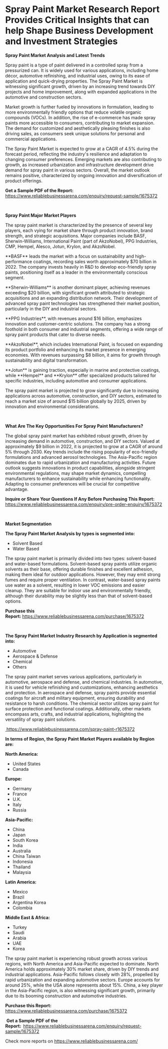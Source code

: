 <p><h1>Spray Paint Market Research Report Provides Critical Insights that can help Shape Business Development and Investment Strategies</h1></p><p><strong>Spray Paint Market Analysis and Latest Trends</strong></p>
<p><p>Spray paint is a type of paint delivered in a controlled spray from a pressurized can. It is widely used for various applications, including home décor, automotive refinishing, and industrial uses, owing to its ease of application and quick-drying properties. The Spray Paint Market is witnessing significant growth, driven by an increasing trend towards DIY projects and home improvement, along with expanded applications in the automotive and construction sectors.</p><p>Market growth is further fueled by innovations in formulation, leading to more environmentally friendly options that reduce volatile organic compounds (VOCs). In addition, the rise of e-commerce has made spray paints more accessible to consumers, contributing to market expansion. The demand for customized and aesthetically pleasing finishes is also driving sales, as consumers seek unique solutions for personal and commercial applications.</p><p>The Spray Paint Market is expected to grow at a CAGR of 4.5% during the forecast period, reflecting the industry's resilience and adaptation to changing consumer preferences. Emerging markets are also contributing to growth, as increased urbanization and infrastructure development drive demand for spray paint in various sectors. Overall, the market outlook remains positive, characterized by ongoing innovation and diversification of product offerings.</p></p>
<p><strong>Get a Sample PDF of the Report:&nbsp;</strong> <a href="https://www.reliablebusinessarena.com/enquiry/request-sample/1675372?utm_campaign=2530&utm_medium=2&utm_source=Github&utm_content=ia&utm_term=01042025&utm_id=spray-paint">https://www.reliablebusinessarena.com/enquiry/request-sample/1675372</a></p>
<p>&nbsp;</p>
<p><strong>Spray Paint Major Market Players</strong></p>
<p><p>The spray paint market is characterized by the presence of several key players, each vying for market share through product innovation, brand strength, and strategic acquisitions. Major companies include BASF, Sherwin-Williams, International Paint (part of AkzoNobel), PPG Industries, CMP, Hempel, Alesco, Jotun, Krylon, and AkzoNobel.</p><p>**BASF** leads the market with a focus on sustainability and high-performance coatings, recording sales worth approximately $70 billion in 2022. The company invests heavily in R&D to develop eco-friendly spray paints, positioning itself as a leader in the environmentally conscious segment.</p><p>**Sherwin-Williams** is another dominant player, achieving revenues exceeding $20 billion, with significant growth attributed to strategic acquisitions and an expanding distribution network. Their development of advanced spray paint technologies has strengthened their market position, particularly in the DIY and industrial sectors.</p><p>**PPG Industries**, with revenues around $16 billion, emphasizes innovation and customer-centric solutions. The company has a strong foothold in both consumer and industrial segments, offering a wide range of spray paint products that cater to diverse needs.</p><p>**AkzoNobel**, which includes International Paint, is focused on expanding its product portfolio and enhancing its market presence in emerging economies. With revenues surpassing $8 billion, it aims for growth through sustainability and digital transformation.</p><p>**Jotun** is gaining traction, especially in marine and protective coatings, while **Hempel** and **Krylon** offer specialized products tailored for specific industries, including automotive and consumer applications.</p><p>The spray paint market is projected to grow significantly due to increasing applications across automotive, construction, and DIY sectors, estimated to reach a market size of around $15 billion globally by 2025, driven by innovation and environmental considerations.</p></p>
<p>&nbsp;</p>
<p><strong>What Are The Key Opportunities For Spray Paint Manufacturers?</strong></p>
<p><p>The global spray paint market has exhibited robust growth, driven by increasing demand in automotive, construction, and DIY sectors. Valued at approximately $9 billion in 2022, it is projected to grow at a CAGR of around 5% through 2030. Key trends include the rising popularity of eco-friendly formulations and advanced aerosol technologies. The Asia-Pacific region dominates due to rapid urbanization and manufacturing activities. Future outlook suggests innovations in product capabilities, alongside stringent environmental regulations, may shape market dynamics, compelling manufacturers to enhance sustainability while enhancing functionality. Adapting to consumer preferences will be crucial for competitive advantage.</p></p>
<p><strong>Inquire or Share Your Questions If Any Before Purchasing This Report:</strong> <a href="https://www.reliablebusinessarena.com/enquiry/pre-order-enquiry/1675372?utm_campaign=2530&utm_medium=2&utm_source=Github&utm_content=ia&utm_term=01042025&utm_id=spray-paint">https://www.reliablebusinessarena.com/enquiry/pre-order-enquiry/1675372</a></p>
<p>&nbsp;</p>
<p><strong>Market Segmentation</strong></p>
<p><strong>The Spray Paint Market Analysis by types is segmented into:</strong></p>
<p><ul><li>Solvent Based</li><li>Water Based</li></ul></p>
<p><p>The spray paint market is primarily divided into two types: solvent-based and water-based formulations. Solvent-based spray paints utilize organic solvents as their base, offering durable finishes and excellent adhesion, making them ideal for outdoor applications. However, they may emit strong fumes and require proper ventilation. In contrast, water-based spray paints use water as a solvent, resulting in lower VOC emissions and easier cleanup. They are suitable for indoor use and environmentally friendly, although their durability may be slightly less than that of solvent-based options.</p></p>
<p><strong>Purchase this Report:&nbsp;</strong><a href="https://www.reliablebusinessarena.com/purchase/1675372?utm_campaign=2530&utm_medium=2&utm_source=Github&utm_content=ia&utm_term=01042025&utm_id=spray-paint">https://www.reliablebusinessarena.com/purchase/1675372</a></p>
<p>&nbsp;</p>
<p><strong>The Spray Paint Market Industry Research by Application is segmented into:</strong></p>
<p><ul><li>Automotive</li><li>Aerospace & Defense</li><li>Chemical</li><li>Others</li></ul></p>
<p><p>The spray paint market serves various applications, particularly in automotive, aerospace and defense, and chemical industries. In automotive, it is used for vehicle refinishing and customizations, enhancing aesthetics and protection. In aerospace and defense, spray paints provide essential coatings for aircraft and military equipment, ensuring durability and resistance to harsh conditions. The chemical sector utilizes spray paint for surface protection and functional coatings. Additionally, other markets encompass arts, crafts, and industrial applications, highlighting the versatility of spray paint solutions.</p></p>
<p><a href="https://www.reliablebusinessarena.com/spray-paint-r1675372?utm_campaign=2530&utm_medium=2&utm_source=Github&utm_content=ia&utm_term=01042025&utm_id=spray-paint">&nbsp;https://www.reliablebusinessarena.com/spray-paint-r1675372</a></p>
<p><strong>In terms of Region, the Spray Paint Market Players available by Region are:</strong></p>
<p>
    <p> <strong> North America: </strong>
        <ul>
            <li>United States</li>
            <li>Canada</li>
        </ul>
        </p> 
    <p> <strong> Europe: </strong>
        <ul>
            <li>Germany</li>
            <li>France</li>
            <li>U.K.</li>
            <li>Italy</li>
            <li>Russia</li>
        </ul>
        </p> 
    <p> <strong> Asia-Pacific: </strong>
        <ul>
            <li>China</li>
            <li>Japan</li>
            <li>South Korea</li>
            <li>India</li>
            <li>Australia</li>
            <li>China Taiwan</li>
            <li>Indonesia</li>
            <li>Thailand</li>
            <li>Malaysia</li>
        </ul>
        </p> 
    <p> <strong> Latin America: </strong>
        <ul>
            <li>Mexico</li>
            <li>Brazil</li>
            <li>Argentina Korea</li>
            <li>Colombia</li>
        </ul>
        </p> 
    <p> <strong> Middle East & Africa: </strong>
        <ul>
            <li>Turkey</li>
            <li>Saudi</li>
            <li>Arabia</li>
            <li>UAE</li>
            <li>Korea</li>
        </ul>
    </p>
    </p>
<p><p>The spray paint market is experiencing robust growth across various regions, with North America and Asia-Pacific expected to dominate. North America holds approximately 30% market share, driven by DIY trends and industrial applications. Asia-Pacific follows closely with 28%, propelled by rapid urbanization and expanding automotive sectors. Europe accounts for around 25%, while the USA alone represents about 15%. China, a key player in the Asia-Pacific region, is also witnessing significant growth, primarily due to its booming construction and automotive industries.</p></p>
<p><strong>Purchase this Report: </strong><a href="https://www.reliablebusinessarena.com/purchase/1675372?utm_campaign=2530&utm_medium=2&utm_source=Github&utm_content=ia&utm_term=01042025&utm_id=spray-paint">https://www.reliablebusinessarena.com/purchase/1675372</a></p>
<p>&nbsp;<strong>Get a Sample PDF of the Report:&nbsp;&nbsp;</strong><a href="https://www.reliablebusinessarena.com/enquiry/request-sample/1675372?utm_campaign=2530&utm_medium=2&utm_source=Github&utm_content=ia&utm_term=01042025&utm_id=spray-paint">https://www.reliablebusinessarena.com/enquiry/request-sample/1675372</a></p>
<p><strong></strong></p>
<p>Check more reports on <a href="https://www.reliablebusinessarena.com/?utm_campaign=2530&utm_medium=2&utm_source=Github&utm_content=ia&utm_term=01042025&utm_id=spray-paint">https://www.reliablebusinessarena.com/</a></p>